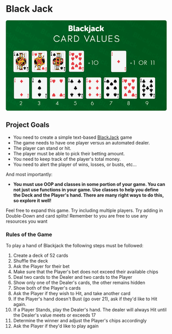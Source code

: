 # Black Jack


![Milestone Project 2](Blackjack-values.png)

## Project Goals
* You need to create a simple text-based [BlackJack](https://en.wikipedia.org/wiki/Blackjack) game
* The game needs to have one player versus an automated dealer.
* The player can stand or hit.
* The player must be able to pick their betting amount.
* You need to keep track of the player's total money.
* You need to alert the player of wins, losses, or busts, etc...

And most importantly:

* **You must use OOP and classes in some portion of your game. You can not just use functions in your game. Use classes to help you define the Deck and the Player's hand. There are many right ways to do this, so explore it well!**


Feel free to expand this game. Try including multiple players. Try adding in Double-Down and card splits! Remember to you are free to use any resources you want


### Rules of the Game
To play a hand of Blackjack the following steps must be followed:
1. Create a deck of 52 cards
2. Shuffle the deck
3. Ask the Player for their bet
4. Make sure that the Player's bet does not exceed their available chips
5. Deal two cards to the Dealer and two cards to the Player
6. Show only one of the Dealer's cards, the other remains hidden
7. Show both of the Player's cards
8. Ask the Player if they wish to Hit, and take another card
9. If the Player's hand doesn't Bust (go over 21), ask if they'd like to Hit again.
10. If a Player Stands, play the Dealer's hand. The dealer will always Hit until the Dealer's value meets or exceeds 17
11. Determine the winner and adjust the Player's chips accordingly
12. Ask the Player if they'd like to play again
